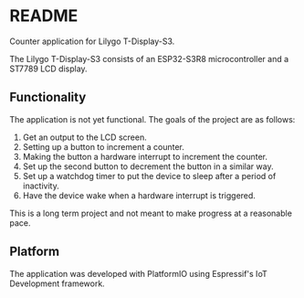 
# README

Counter application for Lilygo T-Display-S3.

The Lilygo T-Display-S3 consists of an ESP32-S3R8 microcontroller and a ST7789 LCD display.

## Functionality

The application is not yet functional. The goals of the project are as follows:
1. Get an output to the LCD screen.
2. Setting up a button to increment a counter.
3. Making the button a hardware interrupt to increment the counter.
4. Set up the second button to decrement the button in a similar way.
5. Set up a watchdog timer to put the device to sleep after a period of inactivity.
6. Have the device wake when a hardware interrupt is triggered.

This is a long term project and not meant to make progress at a reasonable pace.

## Platform

The application was developed with PlatformIO using Espressif's IoT Development framework.